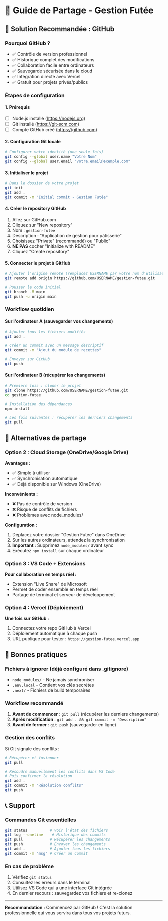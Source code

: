 # 🔄 Guide de Partage - Gestion Futée

## 🎯 Solution Recommandée : GitHub

### Pourquoi GitHub ?
- ✅ Contrôle de version professionnel
- ✅ Historique complet des modifications
- ✅ Collaboration facile entre ordinateurs
- ✅ Sauvegarde sécurisée dans le cloud
- ✅ Intégration directe avec Vercel
- ✅ Gratuit pour projets privés/publics

### Étapes de configuration

#### 1. Prérequis
- [ ] Node.js installé (https://nodejs.org)
- [ ] Git installé (https://git-scm.com)
- [ ] Compte GitHub créé (https://github.com)

#### 2. Configuration Git locale
```bash
# Configurer votre identité (une seule fois)
git config --global user.name "Votre Nom"
git config --global user.email "votre.email@exemple.com"
```

#### 3. Initialiser le projet
```bash
# Dans le dossier de votre projet
git init
git add .
git commit -m "Initial commit - Gestion Futée"
```

#### 4. Créer le repository GitHub
1. Allez sur GitHub.com
2. Cliquez sur "New repository"
3. Nom : `gestion-futee`
4. Description : "Application de gestion pour pâtisserie"
5. Choisissez "Private" (recommandé) ou "Public"
6. **NE PAS** cocher "Initialize with README"
7. Cliquez "Create repository"

#### 5. Connecter le projet à GitHub
```bash
# Ajouter l'origine remote (remplacez USERNAME par votre nom d'utilisateur GitHub)
git remote add origin https://github.com/USERNAME/gestion-futee.git

# Pousser le code initial
git branch -M main
git push -u origin main
```

### Workflow quotidien

#### Sur l'ordinateur A (sauvegarder vos changements)
```bash
# Ajouter tous les fichiers modifiés
git add .

# Créer un commit avec un message descriptif
git commit -m "Ajout du module de recettes"

# Envoyer sur GitHub
git push
```

#### Sur l'ordinateur B (récupérer les changements)
```bash
# Première fois : cloner le projet
git clone https://github.com/USERNAME/gestion-futee.git
cd gestion-futee

# Installation des dépendances
npm install

# Les fois suivantes : récupérer les derniers changements
git pull
```

## 🔄 Alternatives de partage

### Option 2 : Cloud Storage (OneDrive/Google Drive)
**Avantages :**
- ✅ Simple à utiliser
- ✅ Synchronisation automatique
- ✅ Déjà disponible sur Windows (OneDrive)

**Inconvénients :**
- ❌ Pas de contrôle de version
- ❌ Risque de conflits de fichiers
- ❌ Problèmes avec node_modules/

**Configuration :**
1. Déplacez votre dossier "Gestion Futée" dans OneDrive
2. Sur les autres ordinateurs, attendez la synchronisation
3. **Important :** Supprimez `node_modules/` avant sync
4. Exécutez `npm install` sur chaque ordinateur

### Option 3 : VS Code + Extensions
**Pour collaboration en temps réel :**
- Extension "Live Share" de Microsoft
- Permet de coder ensemble en temps réel
- Partage de terminal et serveur de développement

### Option 4 : Vercel (Déploiement)
**Une fois sur GitHub :**
1. Connectez votre repo GitHub à Vercel
2. Déploiement automatique à chaque push
3. URL publique pour tester : `https://gestion-futee.vercel.app`

## 🚨 Bonnes pratiques

### Fichiers à ignorer (déjà configuré dans .gitignore)
- `node_modules/` - Ne jamais synchroniser
- `.env.local` - Contient vos clés secrètes
- `.next/` - Fichiers de build temporaires

### Workflow recommandé
1. **Avant de commencer** : `git pull` (récupérer les derniers changements)
2. **Après modification** : `git add . && git commit -m "Description"`
3. **Avant de fermer** : `git push` (sauvegarder en ligne)

### Gestion des conflits
Si Git signale des conflits :
```bash
# Récupérer et fusionner
git pull

# Résoudre manuellement les conflits dans VS Code
# Puis confirmer la résolution
git add .
git commit -m "Résolution conflits"
git push
```

## 📞 Support

### Commandes Git essentielles
```bash
git status          # Voir l'état des fichiers
git log --oneline    # Historique des commits
git pull            # Récupérer les changements
git push            # Envoyer les changements
git add .           # Ajouter tous les fichiers
git commit -m "msg" # Créer un commit
```

### En cas de problème
1. Vérifiez `git status`
2. Consultez les erreurs dans le terminal
3. Utilisez VS Code qui a une interface Git intégrée
4. En dernier recours : sauvegardez vos fichiers et re-clonez

---

**Recommandation :** Commencez par GitHub ! C'est la solution professionnelle qui vous servira dans tous vos projets futurs. 
